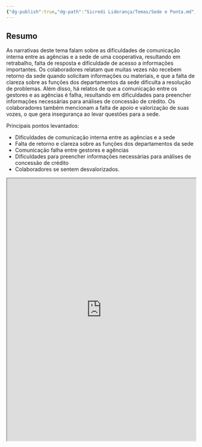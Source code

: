 ```yaml
---
{"dg-publish":true,"dg-path":"Sicredi Liderança/Temas/Sede e Ponta.md","permalink":"/Sicredi Liderança/Temas/Sede e Ponta/"}
---
```


## Resumo

As narrativas deste tema falam sobre as dificuldades de comunicação interna entre as agências e a sede de uma cooperativa, resultando em retrabalho, falta de resposta e dificuldade de acesso a informações importantes. Os colaboradores relatam que muitas vezes não recebem retorno da sede quando solicitam informações ou materiais, e que a falta de clareza sobre as funções dos departamentos da sede dificulta a resolução de problemas. Além disso, há relatos de que a comunicação entre os gestores e as agências é falha, resultando em dificuldades para preencher informações necessárias para análises de concessão de crédito. Os colaboradores também mencionam a falta de apoio e valorização de suas vozes, o que gera insegurança ao levar questões para a sede. 

Principais pontos levantados:
- Dificuldades de comunicação interna entre as agências e a sede
- Falta de retorno e clareza sobre as funções dos departamentos da sede
- Comunicação falha entre gestores e agências
- Dificuldades para preencher informações necessárias para análises de concessão de crédito
- Colaboradores se sentem desvalorizados.

<iframe src="https://kumu.io/dravis/scrd-lid#mapa?focus=%23elem-TnOvG8QF%20out%201" width="100%" height="700px"></iframe>
